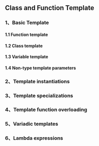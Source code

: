 ## Class and Function Template

### 1、Basic Template

#### 1.1 Function template

#### 1.2 Class template

#### 1.3 Variable template

#### 1.4 Non-type template parameters

### 2、Template  instantiations

### 3、Template specializations

### 4、Template function overloading

### 5、Variadic templates

### 6、Lambda expressions